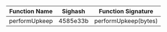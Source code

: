 | Function Name | Sighash    | Function Signature | 
| ------------- | ---------- | ------------------ | 
| performUpkeep | 4585e33b | performUpkeep(bytes) |